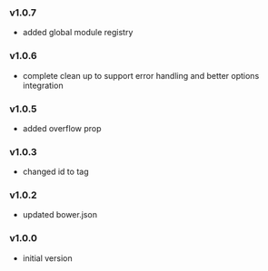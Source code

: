### v1.0.7
- added global module registry

### v1.0.6
- complete clean up to support error handling and better options integration

### v1.0.5
- added overflow prop

### v1.0.3
- changed id to tag

### v1.0.2
- updated bower.json

### v1.0.0
- initial version
